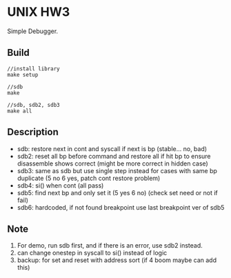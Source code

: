 # UNIX HW3
Simple Debugger.
## Build
```
//install library
make setup

//sdb
make

//sdb, sdb2, sdb3
make all
```

## Description
* sdb: restore next in cont and syscall if next is bp (stable... no, bad)
* sdb2: reset all bp before command and restore all if hit bp to ensure disassemble shows correct (might be more correct in hidden case)
* sdb3: same as sdb but use single step instead for cases with same bp duplicate (5 no 6 yes, patch cont restore problem)
* sdb4: si() when cont (all pass)
* sdb5: find next bp and only set it (5 yes 6 no) (check set need or not if fail)
* sdb6: hardcoded, if not found breakpoint use last breakpoint ver of sdb5

## Note
1. For demo, run sdb first, and if there is an error, use sdb2 instead.
2. can change onestep in syscall to si() instead of logic
3. backup: for set and reset with address sort (if 4 boom maybe can add this)